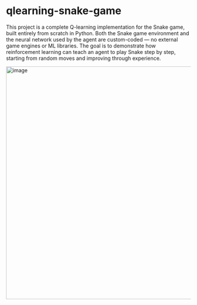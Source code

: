 # qlearning-snake-game
This project is a complete Q-learning implementation for the Snake game, built entirely from scratch in Python. Both the Snake game environment and the neural network used by the agent are custom-coded — no external game engines or ML libraries. The goal is to demonstrate how reinforcement learning can teach an agent to play Snake step by step, starting from random moves and improving through experience.

<img width="608" height="635" alt="image" src="https://github.com/user-attachments/assets/57755680-7664-4717-a959-a9f8fa88a861" />
